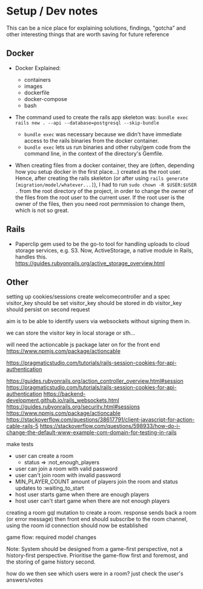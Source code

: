 # Setup / Dev notes

This can be a nice place for explaining solutions, findings, "gotcha" and other interesting things that are worth saving for future reference

## Docker

- Docker Explained:
  - containers
  - images
  - dockerfile
  - docker-compose
  - bash

- The command used to create the rails app skeleton was: ```bundle exec rails new . --api --database=postgresql --skip-bundle```
  - ```bundle exec``` was necessary because we didn't have immediate access to the rails binaries from the docker container.
  - ```bundle exec``` lets us run binaries and other ruby/gem code from the command line, in the context of the directory's Gemfile.

- When creating files from a docker container, they are (often, depending how you setup docker in the first place...) created as the root user. Hence, after creating the rails skeleton (or after using  ```rails generate [migration/model/whatever...]```), I had to run ```sudo chown -R $USER:$USER .``` from the root directory of the project, in order to change the owner of the files from the root user to the current user. If the root user is the owner of the files, then you need root permmission to change them, which is not so great.


## Rails

- Paperclip gem used to be the go-to tool for handling uploads to cloud storage services, e.g. S3. Now, ActiveStorage, a native module in Rails, handles this. https://guides.rubyonrails.org/active_storage_overview.html


## Other

setting up cookies/sessions
  create welcomecontroller and a spec
    visitor_key should be set
    visitor_key should be stored in db
    visitor_key should persist on second request

aim is to be able to identify users via websockets without signing them in.

we can store the visitor key in local storage or sth...

will need the actioncable js package later on for the front end https://www.npmjs.com/package/actioncable

https://pragmaticstudio.com/tutorials/rails-session-cookies-for-api-authentication




https://guides.rubyonrails.org/action_controller_overview.html#session
https://pragmaticstudio.com/tutorials/rails-session-cookies-for-api-authentication
https://backend-development.github.io/rails_websockets.html
https://guides.rubyonrails.org/security.html#sessions
https://www.npmjs.com/package/actioncable
https://stackoverflow.com/questions/38617791/client-javascript-for-action-cable-rails-5
https://stackoverflow.com/questions/598933/how-do-i-change-the-default-www-example-com-domain-for-testing-in-rails


make tests
  - user can create a room
    - status => :not_enough_players
  - user can join a room with valid password
  - user can't join room with invalid password
  - MIN_PLAYER_COUNT amount of players join the room and status updates to :waiting_to_start
  - host user starts game when there are enough players
  - host user can't start game when there are not enough players



creating a room
  gql mutation to create a room.
  response sends back a room (or error message)
  then front end should subscribe to the room channel, using the room id
  connection should now be established



game flow: required model changes

Note: System should be designed from a game-first perspective, not a history-first perspective. Prioritise the game-flow first and foremost, and the storing of game history second.

how do we then see which users were in a room? just check the user's answers/votes
